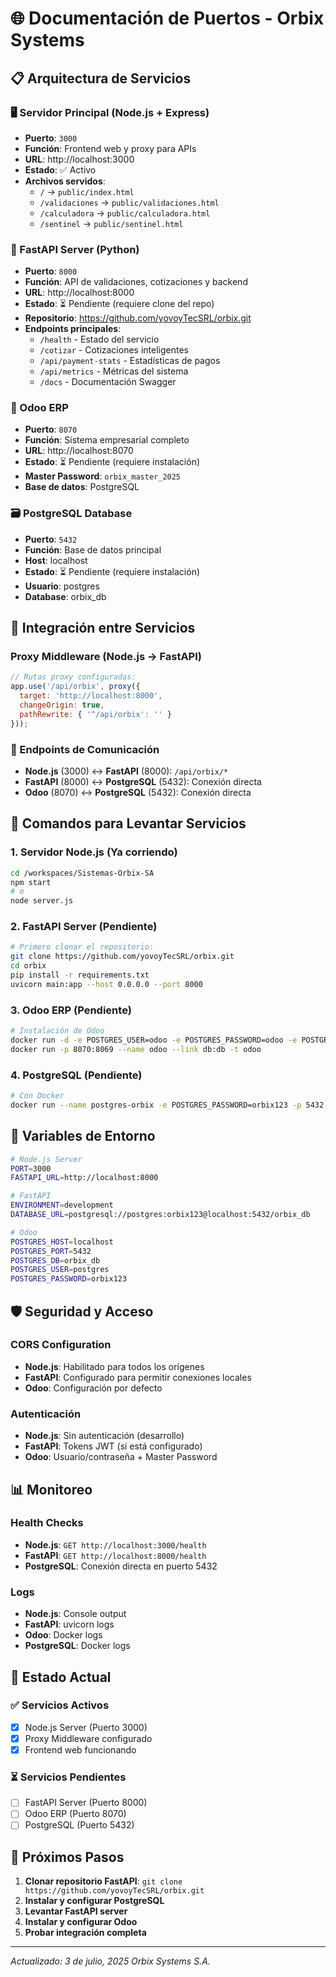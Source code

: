 # 🌐 Documentación de Puertos - Orbix Systems

## 📋 Arquitectura de Servicios

### 🖥️ Servidor Principal (Node.js + Express)
- **Puerto**: `3000`
- **Función**: Frontend web y proxy para APIs
- **URL**: http://localhost:3000
- **Estado**: ✅ Activo
- **Archivos servidos**: 
  - `/` → `public/index.html`
  - `/validaciones` → `public/validaciones.html`
  - `/calculadora` → `public/calculadora.html`
  - `/sentinel` → `public/sentinel.html`

### 🐍 FastAPI Server (Python)
- **Puerto**: `8000`
- **Función**: API de validaciones, cotizaciones y backend
- **URL**: http://localhost:8000
- **Estado**: ⏳ Pendiente (requiere clone del repo)
- **Repositorio**: https://github.com/yovoyTecSRL/orbix.git
- **Endpoints principales**:
  - `/health` - Estado del servicio
  - `/cotizar` - Cotizaciones inteligentes
  - `/api/payment-stats` - Estadísticas de pagos
  - `/api/metrics` - Métricas del sistema
  - `/docs` - Documentación Swagger

### 🏢 Odoo ERP
- **Puerto**: `8070`
- **Función**: Sistema empresarial completo
- **URL**: http://localhost:8070
- **Estado**: ⏳ Pendiente (requiere instalación)
- **Master Password**: `orbix_master_2025`
- **Base de datos**: PostgreSQL

### 🗃️ PostgreSQL Database
- **Puerto**: `5432`
- **Función**: Base de datos principal
- **Host**: localhost
- **Estado**: ⏳ Pendiente (requiere instalación)
- **Usuario**: postgres
- **Database**: orbix_db

## 🔗 Integración entre Servicios

### Proxy Middleware (Node.js → FastAPI)
```javascript
// Rutas proxy configuradas:
app.use('/api/orbix', proxy({
  target: 'http://localhost:8000',
  changeOrigin: true,
  pathRewrite: { '^/api/orbix': '' }
}));
```

### 📡 Endpoints de Comunicación
- **Node.js** (3000) ↔ **FastAPI** (8000): `/api/orbix/*`
- **FastAPI** (8000) ↔ **PostgreSQL** (5432): Conexión directa
- **Odoo** (8070) ↔ **PostgreSQL** (5432): Conexión directa

## 🚀 Comandos para Levantar Servicios

### 1. Servidor Node.js (Ya corriendo)
```bash
cd /workspaces/Sistemas-Orbix-SA
npm start
# o
node server.js
```

### 2. FastAPI Server (Pendiente)
```bash
# Primero clonar el repositorio:
git clone https://github.com/yovoyTecSRL/orbix.git
cd orbix
pip install -r requirements.txt
uvicorn main:app --host 0.0.0.0 --port 8000
```

### 3. Odoo ERP (Pendiente)
```bash
# Instalación de Odoo
docker run -d -e POSTGRES_USER=odoo -e POSTGRES_PASSWORD=odoo -e POSTGRES_DB=postgres --name db postgres:15
docker run -p 8070:8069 --name odoo --link db:db -t odoo
```

### 4. PostgreSQL (Pendiente)
```bash
# Con Docker
docker run --name postgres-orbix -e POSTGRES_PASSWORD=orbix123 -p 5432:5432 -d postgres:15
```

## 🔧 Variables de Entorno

```bash
# Node.js Server
PORT=3000
FASTAPI_URL=http://localhost:8000

# FastAPI
ENVIRONMENT=development
DATABASE_URL=postgresql://postgres:orbix123@localhost:5432/orbix_db

# Odoo
POSTGRES_HOST=localhost
POSTGRES_PORT=5432
POSTGRES_DB=orbix_db
POSTGRES_USER=postgres
POSTGRES_PASSWORD=orbix123
```

## 🛡️ Seguridad y Acceso

### CORS Configuration
- **Node.js**: Habilitado para todos los orígenes
- **FastAPI**: Configurado para permitir conexiones locales
- **Odoo**: Configuración por defecto

### Autenticación
- **Node.js**: Sin autenticación (desarrollo)
- **FastAPI**: Tokens JWT (si está configurado)
- **Odoo**: Usuario/contraseña + Master Password

## 📊 Monitoreo

### Health Checks
- **Node.js**: `GET http://localhost:3000/health`
- **FastAPI**: `GET http://localhost:8000/health`
- **PostgreSQL**: Conexión directa en puerto 5432

### Logs
- **Node.js**: Console output
- **FastAPI**: uvicorn logs
- **Odoo**: Docker logs
- **PostgreSQL**: Docker logs

## 🔄 Estado Actual

### ✅ Servicios Activos
- [x] Node.js Server (Puerto 3000)
- [x] Proxy Middleware configurado
- [x] Frontend web funcionando

### ⏳ Servicios Pendientes
- [ ] FastAPI Server (Puerto 8000)
- [ ] Odoo ERP (Puerto 8070)
- [ ] PostgreSQL (Puerto 5432)

## 🎯 Próximos Pasos

1. **Clonar repositorio FastAPI**: `git clone https://github.com/yovoyTecSRL/orbix.git`
2. **Instalar y configurar PostgreSQL**
3. **Levantar FastAPI server**
4. **Instalar y configurar Odoo**
5. **Probar integración completa**

---
*Actualizado: 3 de julio, 2025*
*Orbix Systems S.A.*
